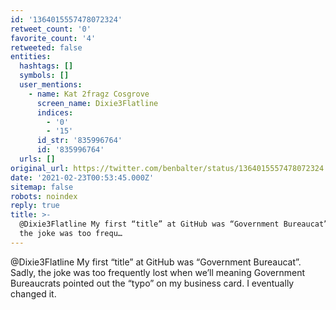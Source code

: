 ```yaml
---
id: '1364015557478072324'
retweet_count: '0'
favorite_count: '4'
retweeted: false
entities:
  hashtags: []
  symbols: []
  user_mentions:
    - name: Kat 2fragz Cosgrove
      screen_name: Dixie3Flatline
      indices:
        - '0'
        - '15'
      id_str: '835996764'
      id: '835996764'
  urls: []
original_url: https://twitter.com/benbalter/status/1364015557478072324
date: '2021-02-23T00:53:45.000Z'
sitemap: false
robots: noindex
reply: true
title: >-
  @Dixie3Flatline My first “title” at GitHub was “Government Bureaucat”. Sadly,
  the joke was too frequ…
---
```


@Dixie3Flatline My first “title” at GitHub was “Government Bureaucat”. Sadly, the joke was too frequently lost when we’ll meaning Government Bureaucrats pointed out the “typo” on my business card. I eventually changed it.